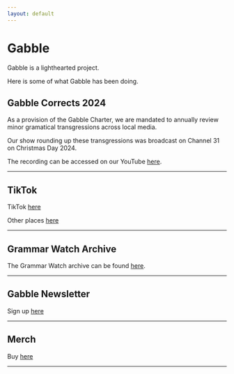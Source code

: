 ```yaml
---
layout: default
---
```

# Gabble
Gabble is a lighthearted project. 

Here is some of what Gabble has been doing.

## Gabble Corrects 2024

As a provision of the Gabble Charter, we are mandated to annually review minor gramatical transgressions across local media.

Our show rounding up these transgressions was broadcast on Channel 31 on Christmas Day 2024.

The recording can be accessed on our YouTube [here](https://www.youtube.com/watch?v=7UuZpHoXziU).

***

## TikTok

TikTok [here](https://www.tiktok.com/@gabble__au)

Other places [here](https://linktr.ee/gabble__au)

***

## Grammar Watch Archive

The Grammar Watch archive can be found [here](./another-page.html).

***

## Gabble Newsletter 

Sign up [here](https://docs.google.com/forms/d/e/1FAIpQLSddB9A4faa-1CfuFpYQ96Wo4xk2mbzJXHQJeFpAtmb8beZ3kQ/viewform?usp=header)

***

## Merch

Buy [here](https://pickstar.pro/au/our-stars/8610/steve-price)
***
